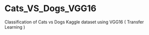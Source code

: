 # Cats_VS_Dogs_VGG16
Classification of Cats vs Dogs Kaggle dataset using VGG16 ( Transfer Learning )
